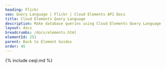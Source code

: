 ```yaml
---
heading: Flickr
seo: Query Language | Flickr | Cloud Elements API Docs
title: Cloud Elements Query Language
description: Make database queries using Cloud Elements Query Language.
layout: docs
breadcrumbs: /docs/elements.html
elementId: 251
parent: Back to Element Guides
order: 45
---
```


{% include ceql.md %}
